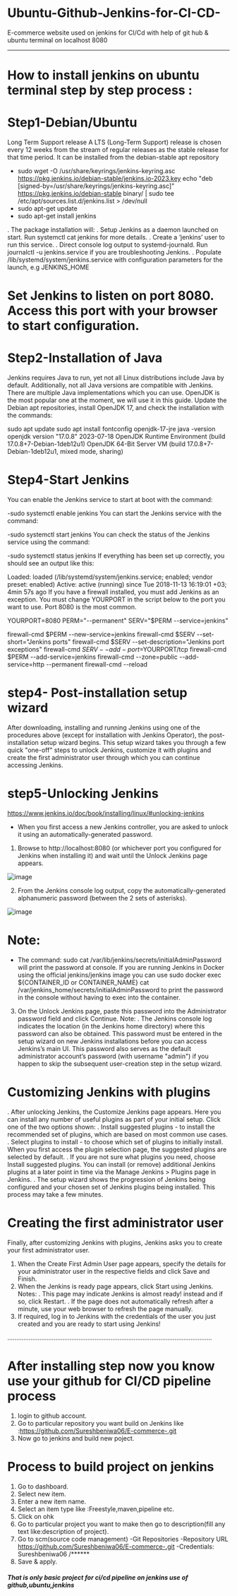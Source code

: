 # Ubuntu-Github-Jenkins-for-CI-CD-
E-commerce website used on jenkins for CI/Cd with help of git hub &amp; ubuntu terminal on localhost 8080

--------------------------------------------------------------

# How to install jenkins on ubuntu terminal step by step process :

# Step1-Debian/Ubuntu

Long Term Support release
A LTS (Long-Term Support) release is chosen every 12 weeks from the stream of regular releases as the stable release for that time period. It can be installed from the debian-stable apt repository

- sudo wget -O /usr/share/keyrings/jenkins-keyring.asc \
  https://pkg.jenkins.io/debian-stable/jenkins.io-2023.key
  echo "deb [signed-by=/usr/share/keyrings/jenkins-keyring.asc]" \
  https://pkg.jenkins.io/debian-stable binary/ | sudo tee \
  /etc/apt/sources.list.d/jenkins.list > /dev/null
- sudo apt-get update
- sudo apt-get install jenkins

. The package installation will:
. Setup Jenkins as a daemon launched on start. Run systemctl cat jenkins for more details.
. Create a ‘jenkins’ user to run this service.
. Direct console log output to systemd-journald. Run journalctl -u jenkins.service if you are troubleshooting Jenkins.
. Populate /lib/systemd/system/jenkins.service with configuration parameters for the launch, e.g JENKINS_HOME
# Set Jenkins to listen on port 8080. Access this port with your browser to start configuration.

# Step2-Installation of Java

Jenkins requires Java to run, yet not all Linux distributions include Java by default. Additionally, not all Java versions are compatible with Jenkins.
There are multiple Java implementations which you can use. OpenJDK is the most popular one at the moment, we will use it in this guide.
Update the Debian apt repositories, install OpenJDK 17, and check the installation with the commands:

sudo apt update
sudo apt install fontconfig openjdk-17-jre
java -version
openjdk version "17.0.8" 2023-07-18
OpenJDK Runtime Environment (build 17.0.8+7-Debian-1deb12u1)
OpenJDK 64-Bit Server VM (build 17.0.8+7-Debian-1deb12u1, mixed mode, sharing)

# Step4-Start Jenkins

You can enable the Jenkins service to start at boot with the command:

-sudo systemctl enable jenkins
You can start the Jenkins service with the command:

-sudo systemctl start jenkins
You can check the status of the Jenkins service using the command:

-sudo systemctl status jenkins
If everything has been set up correctly, you should see an output like this:

Loaded: loaded (/lib/systemd/system/jenkins.service; enabled; vendor preset: enabled)
Active: active (running) since Tue 2018-11-13 16:19:01 +03; 4min 57s ago
If you have a firewall installed, you must add Jenkins as an exception. You must change YOURPORT in the script below to the port you want to use. Port 8080 is the most common.

YOURPORT=8080
PERM="--permanent"
SERV="$PERM --service=jenkins"

firewall-cmd $PERM --new-service=jenkins
firewall-cmd $SERV --set-short="Jenkins ports"
firewall-cmd $SERV --set-description="Jenkins port exceptions"
firewall-cmd $SERV --add-port=$YOURPORT/tcp
firewall-cmd $PERM --add-service=jenkins
firewall-cmd --zone=public --add-service=http --permanent
firewall-cmd --reload

# step4- Post-installation setup wizard
After downloading, installing and running Jenkins using one of the procedures above (except for installation with Jenkins Operator), the post-installation setup wizard begins.
This setup wizard takes you through a few quick "one-off" steps to unlock Jenkins, customize it with plugins and create the first administrator user through which you can continue accessing Jenkins.

# step5-Unlocking Jenkins
  https://www.jenkins.io/doc/book/installing/linux/#unlocking-jenkins

- When you first access a new Jenkins controller, you are asked to unlock it using an automatically-generated password.
1. Browse to http://localhost:8080 (or whichever port you configured for Jenkins when installing it) and wait until the Unlock Jenkins page appears.

  ![image](https://github.com/user-attachments/assets/582178bc-b0b0-458c-a9b9-ea3294c742b7)

2.  From the Jenkins console log output, copy the automatically-generated alphanumeric password (between the 2 sets of asterisks).

  ![image](https://github.com/user-attachments/assets/f3abf5fb-e5da-41d0-9396-da84bd0dd720)

  # Note:

- The command: sudo cat /var/lib/jenkins/secrets/initialAdminPassword will print the password at console.
  If you are running Jenkins in Docker using the official jenkins/jenkins image you can use sudo docker exec ${CONTAINER_ID or CONTAINER_NAME} cat 
  /var/jenkins_home/secrets/initialAdminPassword to print the password in the console without having to exec into the container.

3. On the Unlock Jenkins page, paste this password into the Administrator password field and click Continue.
   Note:
 . The Jenkins console log indicates the location (in the Jenkins home directory) where this password can also be obtained. This password must be entered in the setup wizard 
   on new Jenkins installations before you can access Jenkins’s main UI. This password also serves as the default administrator account’s password (with username "admin") if 
   you happen to skip the subsequent user-creation step in the setup wizard.

# Customizing Jenkins with plugins
. After unlocking Jenkins, the Customize Jenkins page appears. Here you can install any number of useful plugins as part of your initial setup.
  Click one of the two options shown:
. Install suggested plugins - to install the recommended set of plugins, which are based on most common use cases.
. Select plugins to install - to choose which set of plugins to initially install. When you first access the plugin selection page, the suggested plugins are selected by 
  default.
. If you are not sure what plugins you need, choose Install suggested plugins. You can install (or remove) additional Jenkins plugins at a later point in time via the Manage 
   Jenkins > Plugins page in Jenkins.
. The setup wizard shows the progression of Jenkins being configured and your chosen set of Jenkins plugins being installed. This process may take a few minutes.

# Creating the first administrator user
Finally, after customizing Jenkins with plugins, Jenkins asks you to create your first administrator user.

1. When the Create First Admin User page appears, specify the details for your administrator user in the respective fields and click Save and Finish.
2. When the Jenkins is ready page appears, click Start using Jenkins.
   Notes:
.  This page may indicate Jenkins is almost ready! instead and if so, click Restart.
.  If the page does not automatically refresh after a minute, use your web browser to refresh the page manually.
3. If required, log in to Jenkins with the credentials of the user you just created and you are ready to start using Jenkins!

...................................................................................................................


# After installing step now you know use your github for CI/CD pipeline process

1. login to github account.
2. Go to particular repository you want build on Jenkins like :https://github.com/Sureshbeniwa06/E-commerce-.git
3. Now go to jenkins and build new poject. 

# Process to build project on jenkins

1. Go to dashboard.
2. Select new item.
3. Enter a new item name.
4. Select an item type like :Freestyle,maven,pipeline etc.
5. Click on ohk
6. Go to particular project you want to make then go to description(fill any text like:description of project).
7. Go to scm(source code management)
   -Git 
    Repositories
   -Repository URL
                https://github.com/Sureshbeniwa06/E-commerce-.git
   -Credentials:
    Sureshbeniwa06 /******
8. Save & apply.

##### That is only basic project for ci/cd pipeline on jenkins use of github,ubuntu,jenkins #### 



  

